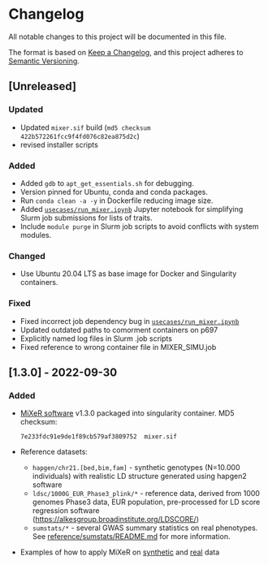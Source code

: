 # Changelog

All notable changes to this project will be documented in this file.

The format is based on [Keep a Changelog](https://keepachangelog.com/en/1.0.0/),
and this project adheres to [Semantic Versioning](https://semver.org/spec/v2.0.0.html).

## [Unreleased]

### Updated

- Updated `mixer.sif` build (`md5 checksum 422b572261fcc9f4fd076c82ea875d2c`)
- revised installer scripts

### Added

- Added `gdb` to `apt_get_essentials.sh` for debugging.
- Version pinned for Ubuntu, conda and conda packages.
- Run `conda clean -a -y` in Dockerfile reducing image size.
- Added [`usecases/run_mixer.ipynb`](usecases/run_mixer.ipynb) Jupyter notebook for simplifying Slurm job submissions for lists of traits.
- Include ``module purge`` in Slurm job scripts to avoid conflicts with system modules.

### Changed

- Use Ubuntu 20.04 LTS as base image for Docker and Singularity containers.

### Fixed

- Fixed incorrect job dependency bug in [`usecases/run_mixer.ipynb`](usecases/run_mixer.ipynb)
- Updated outdated paths to comorment containers on p697
- Explicitly named log files in Slurm .job scripts
- Fixed reference to wrong container file in MIXER_SIMU.job

## [1.3.0] - 2022-09-30

### Added

- [MiXeR software](https://github.com/precimed/mixer) v1.3.0 packaged into singularity container. MD5 checksum:

  ```
  7e233fdc91e9de1f89cb579af3809752  mixer.sif
  ```

- Reference datasets:

  - ``hapgen/chr21.[bed,bim,fam]`` - synthetic genotypes (N=10.000 individuals) with realistic LD structure generated using hapgen2 software
  - ``ldsc/1000G_EUR_Phase3_plink/*`` - reference data, derived from 1000 genomes Phase3 data, EUR population, pre-processed for LD score regression software (<https://alkesgroup.broadinstitute.org/LDSCORE/>)
  - ``sumstats/*`` - several GWAS summary statistics on real phenotypes. See [reference/sumstats/README.md](reference/sumstats/README.md) for more information.

- Examples of how to apply MiXeR on [synthetic](usecases/mixer_real.md) and [real](usecases/mixer_simu.md) data
